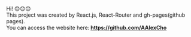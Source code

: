 Hi! 😊😊😊 <br/>
This project was created by React.js, React-Router and gh-pages(github pages). <br/>
You can access the website here:<b> https://github.com/AAlexCho</b>
